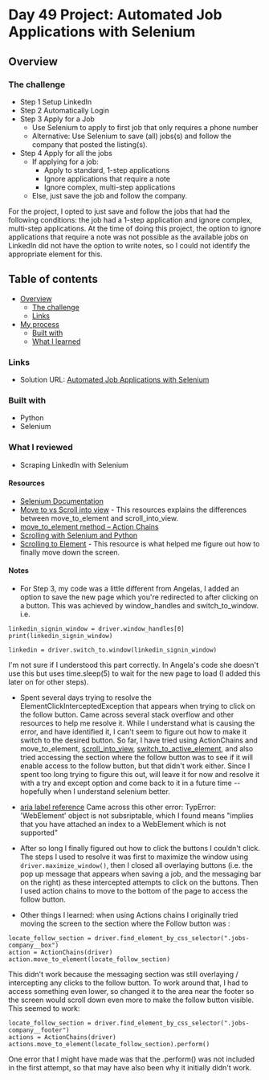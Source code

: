 # Day 49 Project: Automated Job Applications with Selenium

## Overview

### The challenge

- Step 1 Setup LinkedIn
- Step 2 Automatically Login
- Step 3 Apply for a Job
  - Use Selenium to apply to first job that only requires a phone number
  - Alternative: Use Selenium to save (all) jobs(s) and follow the company that posted the listing(s).
- Step 4 Apply for all the jobs
  - If applying for a job:
    - Apply to standard, 1-step applications
    - Ignore applications that require a note
    - Ignore complex, multi-step applications
  - Else, just save the job and follow the company.

For the project, I opted to just save and follow the jobs that had the following conditions: the job had a 1-step application and ignore complex, multi-step applications.
At the time of doing this project, the option to ignore applications that require a note was not possible as the available jobs on LinkedIn did not have the option to write notes, so I could not identify the appropriate element for this.


## Table of contents

- [Overview](#overview)
  - [The challenge](#the-challenge)
  - [Links](#links)
- [My process](#my-process)
  - [Built with](#built-with)
  - [What I learned](#what-i-learned)


### Links

- Solution URL: [Automated Job Applications with Selenium](https://github.com/Mikerniker/100_Days_of_Python/tree/main/Day49)

### Built with

- Python
- Selenium

### What I reviewed
- Scraping LinkedIn with Selenium

#### Resources

- [Selenium Documentation](https://selenium-python.readthedocs.io/)
- [Move to vs Scroll into view](https://stackoverflow.com/questions/34562095/scrollintoview-vs-movetoelement) - This resources explains the differences between move_to_element and scroll_into_view.
- [move_to_element method – Action Chains](https://www.geeksforgeeks.org/move_to_element-method-action-chains-in-selenium-python/)
- [Scrolling with Selenium and Python](https://riptutorial.com/selenium-webdriver/example/28140/scrolling-using-python)
- [Scrolling to Element](https://intellipaat.com/community/30985/python-selenium-scroll-to-element-scrolling-to-element-using-webdriver) - This resource is what helped me figure out how to finally move down the screen.


#### Notes

- For Step 3, my code was a little different from Angelas, I added an option to save the new page which you're redirected to after clicking on a button. This was achieved by window_handles and switch_to_window. i.e.
```
linkedin_signin_window = driver.window_handles[0]
print(linkedin_signin_window)

linkedin = driver.switch_to.window(linkedin_signin_window)
```
I'm not sure if I understood this part correctly. In Angela's code she doesn't use this but uses time.sleep(5) to wait for the new page to load (I added this later on for other steps).

- Spent several days trying to resolve the ElementClickInterceptedException that appears when trying to click on the follow button. Came across several stack overflow and other resources to help me resolve it. While I understand what is causing the error, and have identified it, I can't seem to figure out how to make it switch to the desired button. So far, I have tried using ActionChains and move_to_element, [scroll_into_view](https://stackoverflow.com/questions/41744368/scrolling-to-element-using-webdriver), [switch_to_active_element](https://www.selenium.dev/selenium/docs/api/py/webdriver_remote/selenium.webdriver.remote.switch_to.html), and also tried accessing the section where the follow button was to see if it will enable access to the follow button, but that didn't work either. Since I spent too long trying to figure this out, will leave it for now and resolve it with a try and except option and come back to it in a future time -- hopefully when I understand selenium better.

- [aria label reference](https://stackoverflow.com/questions/58734107/typeerror-webelement-object-is-not-subscriptable) Came across this other error: TypError: 'WebElement' object is not subsriptable, which I found means "implies that you have attached an index to a WebElement which is not supported"
- After so long I finally figured out how to click the buttons I couldn't click. The steps I used to resolve it was first to maximize the window using ```driver.maximize_window()```, then I closed all overlaying buttons (i.e. the pop up message that appears when saving a job, and the messaging bar on the right) as these intercepted attempts to click on the buttons. Then I used action chains to move to the bottom of the page to access the follow button. 

- Other things I learned: when using Actions chains I originally tried moving the screen to the section where the Follow button was :
```
locate_follow_section = driver.find_element_by_css_selector(".jobs-company__box")
action = ActionChains(driver)
action.move_to_element(locate_follow_section)
```
This didn't work because the messaging section was still overlaying / intercepting any clicks to the follow button. To work around that, I had to access something even lower, so changed it to the area near the footer so the screen would scroll down even more to make the follow button visible. This seemed to work:
```
locate_follow_section = driver.find_element_by_css_selector(".jobs-company__footer")
actions = ActionChains(driver)
actions.move_to_element(locate_follow_section).perform()
```
One error that I might have made was that the .perform() was not included in the first attempt, so that may have also been why it initially didn't work.
